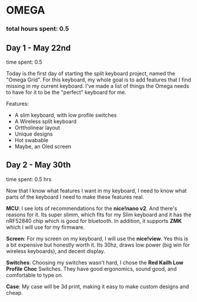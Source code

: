 # OMEGA

### total hours spent: 0.5

## Day 1 - May 22nd

time spent: 0.5

Today is the first day of starting the split keyboard project, named the "Omega Grid". For this keyboard, my whole goal is to add features that I find missing in my current keyboard. I've made a list of things the Omega needs to have for it to be the "perfect" keyboard for me.

Features:
* A slim keyboard, with low profile switches
* A Wireless split keyboard
* Orttholinear layout
* Unique designs
* Hot swabable
* Maybe, an Oled screen

## Day 2 - May 30th

time spent: 0.5 hrs

Now that I know what features I want in my keyboard, I need to know what parts of the keyboard I need to make these features real.

**MCU**: I see lots of recommendations for the **nice!nano v2**. And there's reasons for it. Its super slimm, which fits for my Slim keyboard and it has the nRF52840 chip which is good for bluetooth. In addition, it supports **ZMK** which I will use for my firmware.

**Screen**: For my screen on my keyboard, I will use the **nice!view**. Yes this is a bit expensive but honestly worth it. Its 30hz, draws low power (big win for wireless keyboards), and decent display.

**Switches**: Choosing my switches wasn't hard, I chose the **Red Kailh Low Profile Choc** Switches. They have good ergonomics, sound good, and comfortable to type on.

**Case**: My case will be 3d print, making it easy to make custom designs and cheap.



